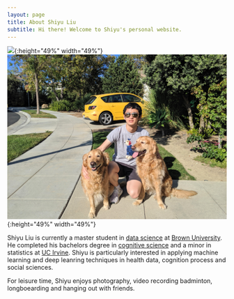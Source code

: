 ```yaml
---
layout: page
title: About Shiyu Liu
subtitle: Hi there! Welcome to Shiyu's personal website.
---
```



![](/img/cover.JPG){:height="49%" width="49%"}    ![](/img/dogs.jpg){:height="49%" width="49%"}


Shiyu Liu is currently a master student in [data science](dsi.brown.edu) at [Brown University](http://brown.edu). He completed his bachelors degree in [cognitive science](https://www.cogsci.uci.edu/) and a minor in statistics at [UC Irvine](uci.edu). Shiyu is particularly interested in applying machine learning and deep leanring techniques in health data, cognition process and social sciences. 

For leisure time, Shiyu enjoys photography, video recording badminton, longboearding and hanging out with friends.



<script type="text/javascript" src="//rf.revolvermaps.com/0/0/6.js?i=5r3v0e1klp6&amp;m=0&amp;c=007eff&amp;cr1=ffc000&amp;f=arial&amp;l=0&amp;rs=30&amp;as=30" async="async"></script>
